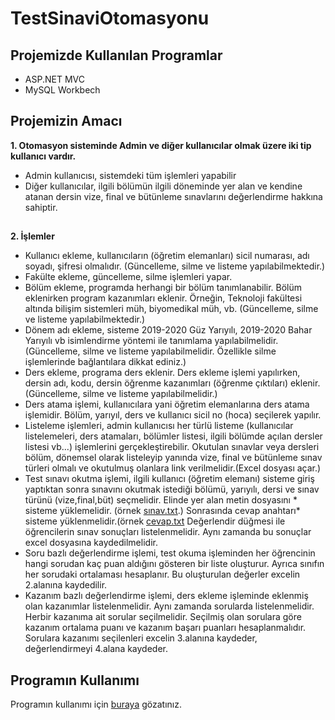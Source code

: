 # TestSinaviOtomasyonu
## Projemizde Kullanılan Programlar 
- ASP.NET MVC
- MySQL Workbech
## Projemizin Amacı

 <b> 1. Otomasyon sisteminde Admin ve diğer kullanıcılar olmak üzere iki tip kullanıcı vardır.</b>
- Admin kullanıcısı, sistemdeki tüm işlemleri yapabilir
- Diğer kullanıcılar, ilgili bölümün ilgili döneminde yer alan ve kendine atanan dersin
vize, final ve bütünleme sınavlarını değerlendirme hakkına sahiptir.
##
  <b>2. İşlemler</b>
- Kullanıcı ekleme, kullanıcıların (öğretim elemanları) sicil numarası, adı soyadı,
şifresi olmalıdır. (Güncelleme, silme ve listeme yapılabilmektedir.)
- Fakülte ekleme, güncelleme, silme işlemleri yapar.
- Bölüm ekleme, programda herhangi bir bölüm tanımlanabilir. Bölüm eklenirken
program kazanımları eklenir. Örneğin, Teknoloji fakültesi altında bilişim sistemleri müh,
biyomedikal müh, vb. (Güncelleme, silme ve listeme yapılabilmektedir.)
- Dönem adı ekleme, sisteme 2019-2020 Güz Yarıyılı, 2019-2020 Bahar Yarıyılı vb
isimlendirme yöntemi ile tanımlama yapılabilmelidir. (Güncelleme, silme ve listeme
yapılabilmelidir. Özellikle silme işlemlerinde bağlantılara dikkat ediniz.)
- Ders ekleme, programa ders eklenir. Ders ekleme işlemi yapılırken, dersin adı,
kodu, dersin öğrenme kazanımları (öğrenme çıktıları) eklenir.(Güncelleme, silme ve listeme
yapılabilmelidir.)
- Ders atama işlemi, kullanıcılara yani öğretim elemanlarına ders atama işlemidir.
Bölüm, yarıyıl, ders ve kullanıcı sicil no (hoca) seçilerek yapılır.
- Listeleme işlemleri, admin kullanıcısı her türlü listeme (kullanıcılar listelemeleri, ders
atamaları, bölümler listesi, ilgili bölümde açılan dersler listesi vb...) işlemlerini
gerçekleştirebilir. Okutulan sınavlar veya dersleri bölüm, dönemsel olarak
listeleyip yanında vize, final ve bütünleme sınav türleri olmalı ve okutulmuş olanlara
link verilmelidir.(Excel dosyası açar.)
- Test sınavı okutma işlemi, ilgili kullanıcı (öğretim elemanı) sisteme giriş yaptıktan
sonra sınavını okutmak istediği bölümü, yarıyılı, dersi ve sınav türünü (vize,final,büt)
seçmelidir. Elinde yer alan metin dosyasını * sisteme yüklemelidir. (örnek [sınav.txt](https://github.com/yemrecoskun/TestSinaviOtomasyonu/blob/master/sinavsonuclari.txt).)
Sonrasında cevap anahtarı* sisteme yüklenmelidir.(örnek [cevap.txt](https://github.com/yemrecoskun/TestSinaviOtomasyonu/blob/master/cevapanahtari.txt)
Değerlendir düğmesi ile öğrencilerin sınav sonuçları listelenmelidir. Aynı zamanda bu sonuçlar excel dosyasına kaydedilmelidir.
- Soru bazlı değerlendirme işlemi, test okuma işleminden her öğrencinin hangi
sorudan kaç puan aldığını gösteren bir liste oluşturur. Ayrıca sınıfın her
sorudaki ortalaması hesaplanır. Bu oluşturulan değerler excelin 2.alanına kaydedilir.
- Kazanım bazlı değerlendirme işlemi, ders ekleme işleminde eklenmiş olan
kazanımlar listelenmelidir. Aynı zamanda sorularda listelenmelidir. Herbir kazanıma
ait sorular seçilmelidir. Seçilmiş olan sorulara göre kazanım ortalama puanı ve kazanım
başarı puanları hesaplanmalıdır. Sorulara kazanımı seçilenleri excelin 3.alanına kaydeder, değerlendirmeyi 4.alana kaydeder.
## Programın Kullanımı
Programın kullanımı için [buraya](https://github.com/yemrecoskun/TestSinaviOtomasyonu/blob/master/help.pdf) gözatınız.
